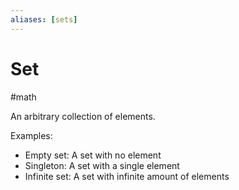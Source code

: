 ```yaml
---
aliases: [sets]
---
```

# Set
#math

An arbitrary collection of elements.

Examples:

- Empty set: A set with no element
- Singleton: A set with a single element
- Infinite set: A set with infinite amount of elements
